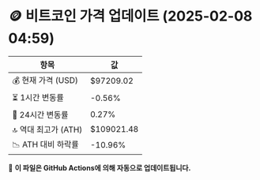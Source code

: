 # 🪙 비트코인 가격 업데이트 (2025-02-08 04:59)

| 항목                | 값 |
|--------------------|----------------|
| 💰 현재 가격 (USD) | $97209.02 |
| ⏳ 1시간 변동률    | -0.56% |
| 📆 24시간 변동률   | 0.27% |
| 🔝 역대 최고가 (ATH) | $109021.48 |
| 📉 ATH 대비 하락률 | -10.96% |

🔄 **이 파일은 GitHub Actions에 의해 자동으로 업데이트됩니다.**
